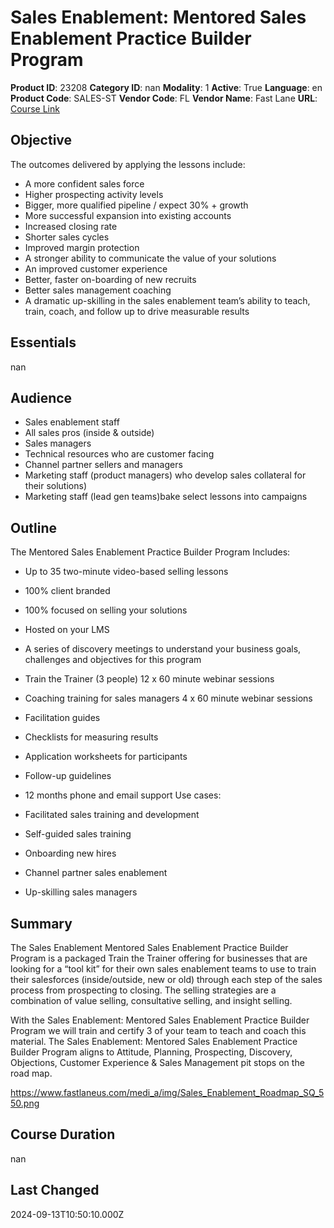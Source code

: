 # Sales Enablement: Mentored Sales Enablement Practice Builder Program

**Product ID**: 23208
**Category ID**: nan
**Modality**: 1
**Active**: True
**Language**: en
**Product Code**: SALES-ST
**Vendor Code**: FL
**Vendor Name**: Fast Lane
**URL**: [Course Link](https://www.fastlaneus.com/course/training-sales-st)

## Objective
The outcomes delivered by applying the lessons include: 


- A more confident sales force
- Higher prospecting activity levels
- Bigger, more qualified pipeline / expect 30% + growth
- More successful expansion into existing accounts
- Increased closing rate
- Shorter sales cycles
- Improved margin protection
- A stronger ability to communicate the value of your solutions
- An improved customer experience
- Better, faster on-boarding of new recruits
- Better sales management coaching
- A dramatic up-skilling in the sales enablement team’s ability to teach, train, coach, and follow up to drive measurable results

## Essentials
nan

## Audience
- Sales enablement staff
- All sales pros (inside & outside)
- Sales managers
- Technical resources who are customer facing
- Channel partner sellers and managers
- Marketing staff (product managers) who develop sales collateral for their solutions)
- Marketing staff (lead gen teams)bake select lessons into campaigns

## Outline
The Mentored Sales Enablement Practice Builder Program Includes: 


- Up to 35 two-minute video-based selling lessons 
- 100% client branded
- 100% focused on selling your solutions
- Hosted on your LMS
- A series of discovery meetings to understand your business goals, challenges and objectives for this program
- Train the Trainer (3 people) 12 x 60 minute webinar sessions
- Coaching training for sales managers 4 x 60 minute webinar sessions
- Facilitation guides
- Checklists for measuring results
- Application worksheets for participants
- Follow-up guidelines
- 12 months phone and email support
Use cases: 


- Facilitated sales training and development
- Self-guided sales training
- Onboarding new hires
- Channel partner sales enablement
- Up-skilling sales managers

## Summary
The Sales Enablement Mentored Sales Enablement Practice Builder Program is a packaged Train the Trainer offering for businesses that are looking for a “tool kit” for their own sales enablement teams to use to train their salesforces (inside/outside, new or old) through each step of the sales process from prospecting to closing. The selling strategies are a combination of value selling, consultative selling, and insight selling. 

With the Sales Enablement: Mentored Sales Enablement Practice Builder Program we will train and certify 3 of your team to teach and coach this material. The Sales Enablement: Mentored Sales Enablement Practice Builder Program aligns to Attitude, Planning, Prospecting, Discovery, Objections, Customer Experience & Sales Management pit stops on the road map.


https://www.fastlaneus.com/medi_a/img/Sales_Enablement_Roadmap_SQ_550.png

## Course Duration
nan

## Last Changed
2024-09-13T10:50:10.000Z
